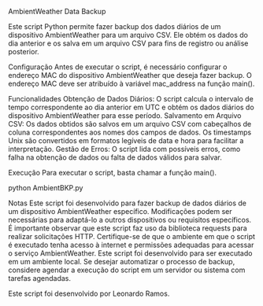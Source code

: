 AmbientWeather Data Backup

Este script Python permite fazer backup dos dados diários de um dispositivo AmbientWeather para um arquivo CSV. Ele obtém os dados do dia anterior e os salva em um arquivo CSV para fins de registro ou análise posterior.

Configuração
Antes de executar o script, é necessário configurar o endereço MAC do dispositivo AmbientWeather que deseja fazer backup. O endereço MAC deve ser atribuído à variável mac_address na função main().

Funcionalidades
Obtenção de Dados Diários: O script calcula o intervalo de tempo correspondente ao dia anterior em UTC e obtém os dados diários do dispositivo AmbientWeather para esse período.
Salvamento em Arquivo CSV: Os dados obtidos são salvos em um arquivo CSV com cabeçalhos de coluna correspondentes aos nomes dos campos de dados. Os timestamps Unix são convertidos em formatos legíveis de data e hora para facilitar a interpretação.
Gestão de Erros: O script lida com possíveis erros, como falha na obtenção de dados ou falta de dados válidos para salvar.

Execução
Para executar o script, basta chamar a função main().

python AmbientBKP.py

Notas
Este script foi desenvolvido para fazer backup de dados diários de um dispositivo AmbientWeather específico. Modificações podem ser necessárias para adaptá-lo a outros dispositivos ou requisitos específicos.
É importante observar que este script faz uso da biblioteca requests para realizar solicitações HTTP. Certifique-se de que o ambiente em que o script é executado tenha acesso à internet e permissões adequadas para acessar o serviço AmbientWeather.
Este script foi desenvolvido para ser executado em um ambiente local. Se desejar automatizar o processo de backup, considere agendar a execução do script em um servidor ou sistema com tarefas agendadas.

Este script foi desenvolvido por Leonardo Ramos.
